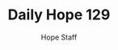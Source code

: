 ---
image: /assets/img/daily-hope-default-artwork.png
title: Daily Hope 129
number: 129
categories:
  - Daily Hope
author: Hope Staff
notes: Daily Hope 129
embed: >-
  <iframe style="border-radius:12px" src="https://open.spotify.com/embed/episode/2vnDjjIFylLX6D4eF4Uziu?utm_source=generator" width="100%" height="352" frameBorder="0" allowfullscreen="" allow="autoplay; clipboard-write; encrypted-media; fullscreen; picture-in-picture" loading="lazy"></iframe>
---
